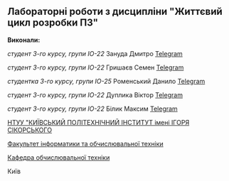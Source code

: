 ## Лабораторні роботи з дисципліни "Життєвий цикл розробки ПЗ"

**Виконали:**

*студент 3-го курсу, групи ІО-22*<span padding-right:5em></span> Зануда Дмитро
 [Telegram](https://t.me/Dimatortik)  

*студент 3-го курсу, групи ІО-22*<span padding-right:5em></span> Гришаєв Семен
 [Telegram](https://t.me/drorislav)  

*студентка 3-го курсу, групи ІО-25*<span padding-right:5em></span> Роменський Данило
 [Telegram](https://t.me/D0wnfal1)  

*студент 3-го курсу, групи ІО-22*<span padding-right:5em></span> Дуплика Віктор
 [Telegram](https://t.me/Wi_Tor)  

*студент 3-го курсу, групи ІО-22*<span padding-right:5em></span> Білик Максим
 [Telegram](https://t.me/IIIqwertyII)  

[НТУУ "КИЇВСЬКИЙ ПОЛІТЕХНІЧНИЙ ІНСТИТУТ імені ІГОРЯ СІКОРСЬКОГО](https://kpi.ua/)

[Факультет інформатики та обчислювальної техніки](https://fiot.kpi.ua/)

[Кафедра обчислювальної техніки](https://comsys.kpi.ua/)

Київ
